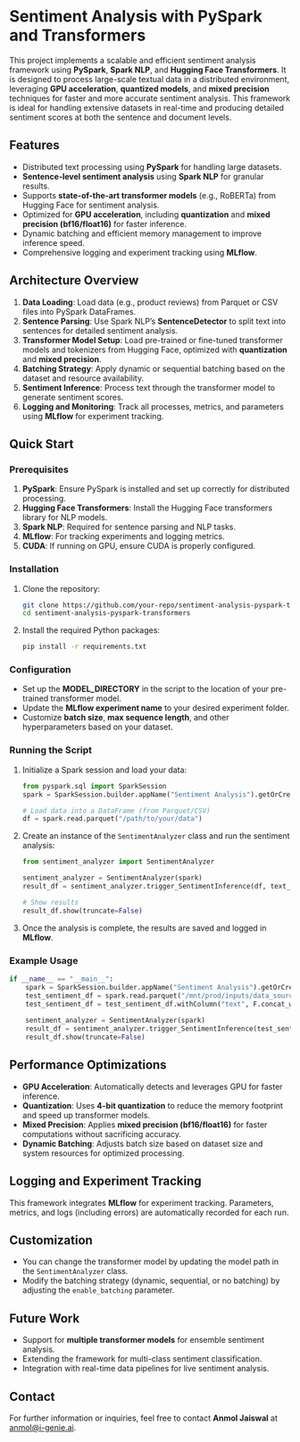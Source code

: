 
# Sentiment Analysis with PySpark and Transformers

This project implements a scalable and efficient sentiment analysis framework using **PySpark**, **Spark NLP**, and **Hugging Face Transformers**. It is designed to process large-scale textual data in a distributed environment, leveraging **GPU acceleration**, **quantized models**, and **mixed precision** techniques for faster and more accurate sentiment analysis. This framework is ideal for handling extensive datasets in real-time and producing detailed sentiment scores at both the sentence and document levels.

## Features

- Distributed text processing using **PySpark** for handling large datasets.
- **Sentence-level sentiment analysis** using **Spark NLP** for granular results.
- Supports **state-of-the-art transformer models** (e.g., RoBERTa) from Hugging Face for sentiment analysis.
- Optimized for **GPU acceleration**, including **quantization** and **mixed precision (bf16/float16)** for faster inference.
- Dynamic batching and efficient memory management to improve inference speed.
- Comprehensive logging and experiment tracking using **MLflow**.

## Architecture Overview

1. **Data Loading**: Load data (e.g., product reviews) from Parquet or CSV files into PySpark DataFrames.
2. **Sentence Parsing**: Use Spark NLP’s **SentenceDetector** to split text into sentences for detailed sentiment analysis.
3. **Transformer Model Setup**: Load pre-trained or fine-tuned transformer models and tokenizers from Hugging Face, optimized with **quantization** and **mixed precision**.
4. **Batching Strategy**: Apply dynamic or sequential batching based on the dataset and resource availability.
5. **Sentiment Inference**: Process text through the transformer model to generate sentiment scores.
6. **Logging and Monitoring**: Track all processes, metrics, and parameters using **MLflow** for experiment tracking.

## Quick Start

### Prerequisites

1. **PySpark**: Ensure PySpark is installed and set up correctly for distributed processing.
2. **Hugging Face Transformers**: Install the Hugging Face transformers library for NLP models.
3. **Spark NLP**: Required for sentence parsing and NLP tasks.
4. **MLflow**: For tracking experiments and logging metrics.
5. **CUDA**: If running on GPU, ensure CUDA is properly configured.

### Installation

1. Clone the repository:

   ```bash
   git clone https://github.com/your-repo/sentiment-analysis-pyspark-transformers.git
   cd sentiment-analysis-pyspark-transformers
   ```

2. Install the required Python packages:

   ```bash
   pip install -r requirements.txt
   ```

### Configuration

- Set up the **MODEL_DIRECTORY** in the script to the location of your pre-trained transformer model.
- Update the **MLflow experiment name** to your desired experiment folder.
- Customize **batch size**, **max sequence length**, and other hyperparameters based on your dataset.

### Running the Script

1. Initialize a Spark session and load your data:

   ```python
   from pyspark.sql import SparkSession
   spark = SparkSession.builder.appName("Sentiment Analysis").getOrCreate()
   
   # Load data into a DataFrame (from Parquet/CSV)
   df = spark.read.parquet("/path/to/your/data")
   ```

2. Create an instance of the `SentimentAnalyzer` class and run the sentiment analysis:

   ```python
   from sentiment_analyzer import SentimentAnalyzer
   
   sentiment_analyzer = SentimentAnalyzer(spark)
   result_df = sentiment_analyzer.trigger_SentimentInference(df, text_column="text", sentParse=True)
   
   # Show results
   result_df.show(truncate=False)
   ```

3. Once the analysis is complete, the results are saved and logged in **MLflow**.

### Example Usage

```python
if __name__ == "__main__":
    spark = SparkSession.builder.appName("Sentiment Analysis").getOrCreate()
    test_sentiment_df = spark.read.parquet("/mnt/prod/inputs/data_sources/reviews.parquet")
    test_sentiment_df = test_sentiment_df.withColumn("text", F.concat_ws(" . ", "ReviewTitle", "ReviewBody"))
    
    sentiment_analyzer = SentimentAnalyzer(spark)
    result_df = sentiment_analyzer.trigger_SentimentInference(test_sentiment_df, text_column="text", sentParse=True)
    result_df.show(truncate=False)
```

## Performance Optimizations

- **GPU Acceleration**: Automatically detects and leverages GPU for faster inference.
- **Quantization**: Uses **4-bit quantization** to reduce the memory footprint and speed up transformer models.
- **Mixed Precision**: Applies **mixed precision (bf16/float16)** for faster computations without sacrificing accuracy.
- **Dynamic Batching**: Adjusts batch size based on dataset size and system resources for optimized processing.

## Logging and Experiment Tracking

This framework integrates **MLflow** for experiment tracking. Parameters, metrics, and logs (including errors) are automatically recorded for each run.

## Customization

- You can change the transformer model by updating the model path in the `SentimentAnalyzer` class.
- Modify the batching strategy (dynamic, sequential, or no batching) by adjusting the `enable_batching` parameter.

## Future Work

- Support for **multiple transformer models** for ensemble sentiment analysis.
- Extending the framework for multi-class sentiment classification.
- Integration with real-time data pipelines for live sentiment analysis.

## Contact

For further information or inquiries, feel free to contact **Anmol Jaiswal** at anmol@i-genie.ai.
